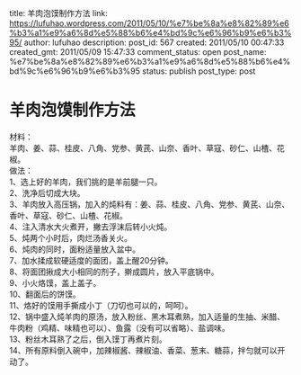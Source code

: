 title: 羊肉泡馍制作方法
link: https://lufuhao.wordpress.com/2011/05/10/%e7%be%8a%e8%82%89%e6%b3%a1%e9%a6%8d%e5%88%b6%e4%bd%9c%e6%96%b9%e6%b3%95/
author: lufuhao
description: 
post_id: 567
created: 2011/05/10 00:47:33
created_gmt: 2011/05/09 15:47:33
comment_status: open
post_name: %e7%be%8a%e8%82%89%e6%b3%a1%e9%a6%8d%e5%88%b6%e4%bd%9c%e6%96%b9%e6%b3%95
status: publish
post_type: post

# 羊肉泡馍制作方法

材料：   
羊肉、姜、蒜、桂皮、八角、党参、黄芪、山奈、香叶、草寇、砂仁、山楂、花椒。   
做法：   
1、选上好的羊肉，我们挑的是羊前腿一只。   
2、洗净后切成大块。   
3、羊肉放入高压锅，加入的炖料有：姜、蒜、桂皮、八角、党参、黄芪、山奈、香叶、草寇、砂仁、山楂、花椒。   
4、注入清水大火煮开，撇去浮沫后转小火炖。   
5、炖两个小时后，肉烂汤香关火。   
6、炖肉的同时，面粉适量放入盆中。   
7、加水揉成软硬适度的面团，盖上醒20分钟。   
8、将面团揪成大小相同的剂子，擀成圆片，放入平底锅中。   
9、小火烙馍，盖上盖子。   
10、翻面后的饼馍。   
11、烙好的馍用手撕成小丁（刀切也可以的，呵呵）。   
12、锅中盛入炖羊肉的原汤，放入粉丝、黑木耳煮熟，加入适量的生抽、米醋、牛肉粉（鸡精、味精也可以）、鱼露（没有可以省略）、盐调味。   
13、粉丝木耳熟了之后，倒入馍丁再煮片刻。   
14、所有原料倒入碗中，加辣椒酱、辣椒油、香菜、葱末、糖蒜，拌匀就可以开动了。  
<End>